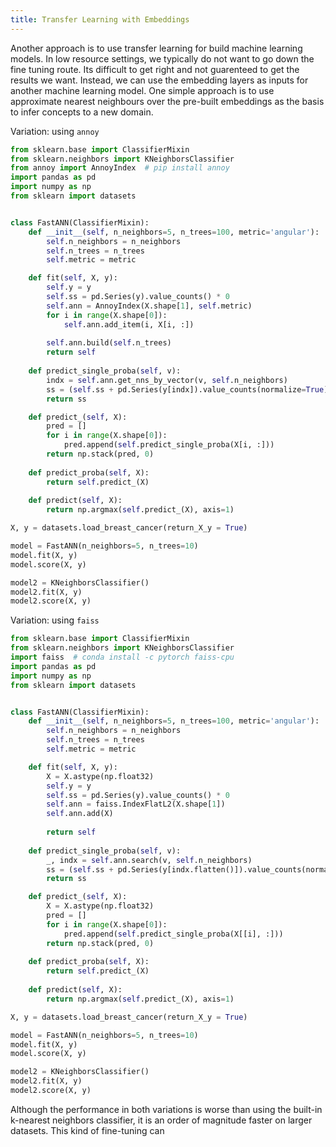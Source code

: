 ```yaml
---
title: Transfer Learning with Embeddings
---
```


Another approach is to use transfer learning for build machine learning models. In low resource settings, we typically do not want to go down the fine tuning route. Its difficult to get right and not guarenteed to get the results we want. Instead, we can use the embedding layers as inputs for another machine learning model. One simple approach is to use approximate nearest neighbours over the pre-built embeddings as the basis to infer concepts to a new domain. 

Variation: using `annoy`

```py
from sklearn.base import ClassifierMixin
from sklearn.neighbors import KNeighborsClassifier
from annoy import AnnoyIndex  # pip install annoy
import pandas as pd
import numpy as np
from sklearn import datasets


class FastANN(ClassifierMixin):
    def __init__(self, n_neighbors=5, n_trees=100, metric='angular'):
        self.n_neighbors = n_neighbors
        self.n_trees = n_trees
        self.metric = metric

    def fit(self, X, y):
        self.y = y
        self.ss = pd.Series(y).value_counts() * 0
        self.ann = AnnoyIndex(X.shape[1], self.metric)
        for i in range(X.shape[0]):
            self.ann.add_item(i, X[i, :])
        
        self.ann.build(self.n_trees)
        return self
    
    def predict_single_proba(self, v):
        indx = self.ann.get_nns_by_vector(v, self.n_neighbors)
        ss = (self.ss + pd.Series(y[indx]).value_counts(normalize=True)).fillna(0).values
        return ss

    def predict_(self, X):
        pred = []
        for i in range(X.shape[0]):
            pred.append(self.predict_single_proba(X[i, :]))
        return np.stack(pred, 0)
    
    def predict_proba(self, X):
        return self.predict_(X)
    
    def predict(self, X):
        return np.argmax(self.predict_(X), axis=1)

X, y = datasets.load_breast_cancer(return_X_y = True)

model = FastANN(n_neighbors=5, n_trees=10)
model.fit(X, y)
model.score(X, y)

model2 = KNeighborsClassifier()
model2.fit(X, y)
model2.score(X, y)
```

Variation: using `faiss`

```py
from sklearn.base import ClassifierMixin
from sklearn.neighbors import KNeighborsClassifier
import faiss  # conda install -c pytorch faiss-cpu
import pandas as pd
import numpy as np
from sklearn import datasets


class FastANN(ClassifierMixin):
    def __init__(self, n_neighbors=5, n_trees=100, metric='angular'):
        self.n_neighbors = n_neighbors
        self.n_trees = n_trees
        self.metric = metric

    def fit(self, X, y):
        X = X.astype(np.float32)
        self.y = y
        self.ss = pd.Series(y).value_counts() * 0
        self.ann = faiss.IndexFlatL2(X.shape[1])
        self.ann.add(X)
       
        return self
    
    def predict_single_proba(self, v):
        _, indx = self.ann.search(v, self.n_neighbors)
        ss = (self.ss + pd.Series(y[indx.flatten()]).value_counts(normalize=True)).fillna(0).values
        return ss

    def predict_(self, X):
        X = X.astype(np.float32)
        pred = []
        for i in range(X.shape[0]):
            pred.append(self.predict_single_proba(X[[i], :]))
        return np.stack(pred, 0)
    
    def predict_proba(self, X):
        return self.predict_(X)
    
    def predict(self, X):
        return np.argmax(self.predict_(X), axis=1)

X, y = datasets.load_breast_cancer(return_X_y = True)

model = FastANN(n_neighbors=5, n_trees=10)
model.fit(X, y)
model.score(X, y)

model2 = KNeighborsClassifier()
model2.fit(X, y)
model2.score(X, y)
```

Although the performance in both variations is worse than using the built-in k-nearest neighbors classifier, it is an order of magnitude faster on larger datasets. This kind of fine-tuning can 